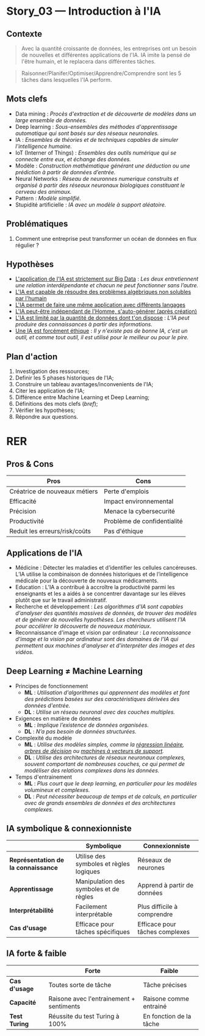 <link rel="stylesheet" href="../../stylesheet.css">

# Story_03 — Introduction à l'IA

## Contexte
> Avec la quantité croissante de données, les entreprises ont un besoin de nouvelles et différentes applications de l'IA. IA imite la pensé de l'être humain, et le replacera dans différentes tâches.

> Raisonner/Planifer/Optimiser/Apprendre/Comprendre sont les 5 tâches dans lesquelles l'IA perform.

## Mots clefs
- <def-of>Data mining</def-of> : *Procès d'extraction et de découverte de modèles dans un large ensemble de données.*
- <def-of>Deep learning</def-of> : *Sous-ensembles des méthodes d'apprentissage automatique qui sont basés sur des réseaux neuronales.*
- <def-of>IA</def-of> : *Ensembles de théories et de techniques capables de simuler l'intelligence humaine.*
- <def-of>IoT (Interner of Things)</def-of> : *Ensembles des outils numérique qui se connecte entre eux, et échange des données.*
- <def-of>Modèle</def-of> : *Construction mathématique générant une déduction ou une prédiction à partir de données d’entrée.*
- <def-of>Neural Networks</def-of> : *Réseau de neuronnes numerique construits et organisé à partir des réseaux neuronaux biologiques constituant le cerveau des animaux.*
- <def-of>Pattern</def-of> : *Modèle simplifié.*
- <def-of>Stupidité artificielle</def-of> : *IA avec un modèle à support aléatoire.*

## Problématiques
1. Comment une entreprise peut transformer un océan de données en flux régulier ?

## Hypothèses
- <u>L'application de l'IA est strictement sur Big Data</u> <h-f/> :
   *Les deux entretiennent une relation interdépendante et chacun ne peut fonctionner sans l’autre.*
- <u>L'IA est capable de résoudre des problèmes algébriques non solubles par l'humain</u> <h-f/>
- <u>L'IA permet de faire une même application avec différents langages</u> <h-f/>
- <u>L'IA peut-être indépendant de l'Homme, s'auto-générer (après création)</u> <h-f/>
- <u>L'IA est limité par la quantité de données dont t'on dispose</u> <h-f/> :
   *L'IA peut produire des connaissances à partir des informations.*
- <u>Une IA est forcément éthique</u> <h-f/> :
   *Il y n'existe pas de bonne IA, c'est un outil, et comme tout outil, il est utilisé pour le meilleur ou pour le pire.*

## Plan d'action
1. Investigation des ressources;
2. Definir les 5 phases historiques de l'IA;
3. Construire un tableau avantages/inconvenients de l'IA;
4. Citer les application de l'IA;
5. Différence entre Machine Learning et Deep Learning;
6. Définitions des mots clefs (*bref*);
7. Vérifier les hypothèses;
8. Répondre aux questions.

# RER

## Pros & Cons
| Pros                          | Cons                        |
|-------------------------------|-----------------------------|
| Créatrice de nouveaux métiers | Perte d'emplois             |
| Efficacité                    | Impact environnemental      |
| Précision                     | Menace la cybersecurité     |
| Productivité                  | Problème de confidentialité |
| Reduit les erreurs/risk/coûts | Pas d'éthique               |


## Applications de l'IA
- <p-x c="blue">Médicine</p-x> : Détecter les maladies et d’identifier les cellules cancéreuses. L’IA utilise la combinaison de données historiques et de l’intelligence médicale pour la découverte de nouveaux médicaments.
- <p-x c="blue">Education</p-x> : L’IA a contribué à accroître la productivité parmi les enseignants et les a aidés à se concentrer davantage sur les élèves plutôt que sur le travail administratif.
- <p-x c="blue">Recherche et développement</p-x> : *Les algorithmes d'IA sont capables d'analyser des quantités massives de données, de trouver des modèles et de générer de nouvelles hypothèses. Les chercheurs utilisent l'IA pour accélérer la découverte de nouveaux matériaux*.
- <p-x c="blue">Reconnaissance d'image et vision par ordinateur</p-x> : *La reconnaissance d'image et la vision par ordinateur sont des domaines de l'IA qui permettent aux machines d'analyser et d'interpréter des images et des vidéos.*

## Deep Learning ≠ Machine Learning
- <p-x c="blue">Principes de fonctionnement</p-x>
   - **ML** : *Utilisation d'algorithmes qui apprennent des modèles et font des prédictions basées sur des caractéristiques dérivées des données d'entrée.*
   - **DL** : *Utilise un réseau neuronal avec des couches multiples.*
- <p-x c="blue">Exigences en matière de données</p-x>
   - **ML** : *Implique l’existence de données organisées.*
   - **DL** : *N’a pas besoin de données structurées.*
- <p-x c="blue">Complexité du modèle</p-x>
   - **ML** : *Utilise des modèles simples, comme la [régression linéaire](https://fr.wikipedia.org/wiki/R%C3%A9gression_lin%C3%A9aire), [arbres de décision](https://fr.wikipedia.org/wiki/Arbre_de_d%C3%A9cision) ou [machines à vecteurs de support](https://fr.wikipedia.org/wiki/Machine_%C3%A0_vecteurs_de_support).*
   - **DL** : *Utilise des architectures de réseaux neuronaux complexes, souvent comportant de nombreuses couches, ce qui permet de modéliser des relations complexes dans les données.*
- <p-x c="blue">Temps d'entrainement</p-x>
   - **ML** : *Plus court que le deep learning, en particulier pour les modèles volumineux et complexes.*
   - **DL** : *Peut nécessiter beaucoup de temps et de calculs, en particulier avec de grands ensembles de données et des architectures complexes.*

## IA symbolique & connexionniste

|                                       | Symbolique                              | Connexionniste                 |
|---------------------------------------|-----------------------------------------|--------------------------------|
| **Représentation de la connaissance** | Utilise des symboles et règles logiques | Réseaux de neurones            |
| **Apprentissage**                     | Manipulation des symboles et de règles  | Apprend à partir de données    |
| **Interprétabilité**                  | Facilement interprétable                | Plus difficile à comprendre    |
| **Cas d'usage**                       | Efficace pour tâches spécifiques        | Efficace pour tâches complexes |

## IA forte & faible

|                 | Forte                                    | Faible                  |
|-----------------|------------------------------------------|-------------------------|
| **Cas d'usage** | Toutes sorte de tâche                    | Tâche précises          |
| **Capacité**    | Raisone avec l'entrainement + sentiments | Raisone comme entrainé  |
| **Test Turing** | Réussite du test Turing à 100%           | En fonction de la tâche |